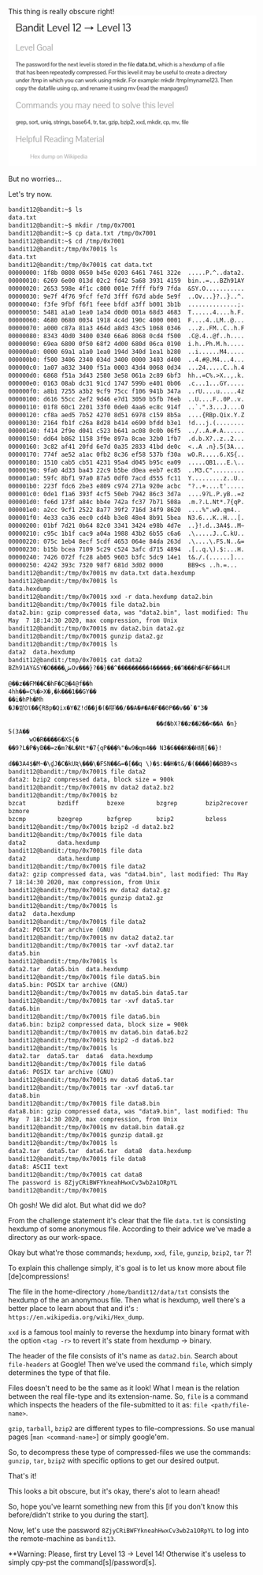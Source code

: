 This thing is really obscure right!
![Bandit12](https://github.com/sreekesari-vangeepuram/overthewire/blob/master/overthewire/bandit/bandit12/level12-%3Elevel13.png)

But no worries...

Let's try now.
```
bandit12@bandit:~$ ls
data.txt
bandit12@bandit:~$ mkdir /tmp/0x7001
bandit12@bandit:~$ cp data.txt /tmp/0x7001
bandit12@bandit:~$ cd /tmp/0x7001
bandit12@bandit:/tmp/0x7001$ ls
data.txt
bandit12@bandit:/tmp/0x7001$ cat data.txt 
00000000: 1f8b 0808 0650 b45e 0203 6461 7461 322e  .....P.^..data2.
00000010: 6269 6e00 013d 02c2 fd42 5a68 3931 4159  bin..=...BZh91AY
00000020: 2653 598e 4f1c c800 001e 7fff fbf9 7fda  &SY.O...........
00000030: 9e7f 4f76 9fcf fe7d 3fff f67d abde 5e9f  ..Ov...}?..}..^.
00000040: f3fe 9fbf f6f1 feee bfdf a3ff b001 3b1b  ..............;.
00000050: 5481 a1a0 1ea0 1a34 d0d0 001a 68d3 4683  T......4....h.F.
00000060: 4680 0680 0034 1918 4c4d 190c 4000 0001  F....4..LM..@...
00000070: a000 c87a 81a3 464d a8d3 43c5 1068 0346  ...z..FM..C..h.F
00000080: 8343 40d0 3400 0340 66a6 8068 0cd4 f500  .C@.4..@f..h....
00000090: 69ea 6800 0f50 68f2 4d00 680d 06ca 0190  i.h..Ph.M.h.....
000000a0: 0000 69a1 a1a0 1ea0 194d 340d 1ea1 b280  ..i......M4.....
000000b0: f500 3406 2340 034d 3400 0000 3403 d400  ..4.#@.M4...4...
000000c0: 1a07 a832 3400 f51a 0003 43d4 0068 0d34  ...24.....C..h.4
000000d0: 6868 f51a 3d43 2580 3e58 061a 2c89 6bf3  hh..=C%.>X..,.k.
000000e0: 0163 08ab dc31 91cd 1747 599b e401 0b06  .c...1...GY.....
000000f0: a8b1 7255 a3b2 9cf9 75cc f106 941b 347a  ..rU....u.....4z
00000100: d616 55cc 2ef2 9d46 e7d1 3050 b5fb 76eb  ..U....F..0P..v.
00000110: 01f8 60c1 2201 33f0 0de0 4aa6 ec8c 914f  ..`.".3...J....O
00000120: cf8a aed5 7b52 4270 8d51 6978 c159 8b5a  ....{RBp.Qix.Y.Z
00000130: 2164 fb1f c26a 8d28 b414 e690 bfdd b3e1  !d...j.(........
00000140: f414 2f9e d041 c523 b641 ac08 0c0b 06f5  ../..A.#.A......
00000150: dd64 b862 1158 3f9e 897a 8cae 32b0 1fb7  .d.b.X?..z..2...
00000160: 3c82 af41 20fd 6e7d 0a35 2833 41bd de0c  <..A .n}.5(3A...
00000170: 774f ae52 a1ac 0fb2 8c36 ef58 537b f30a  wO.R.....6.XS{..
00000180: 1510 cab5 cb51 4231 95a4 d045 b95c ea09  .....QB1...E.\..
00000190: 9fa0 4d33 ba43 22c9 b5be d0ea eeb7 ec85  ..M3.C".........
000001a0: 59fc 8bf1 97a0 87a5 0df0 7acd d555 fc11  Y.........z..U..
000001b0: 223f fdc6 2be3 e809 c974 271a 920e acbc  "?..+....t'.....
000001c0: 0de1 f1a6 393f 4cf5 50eb 7942 86c3 3d7a  ....9?L.P.yB..=z
000001d0: fe6d 173f a84c bb4e 742a fc37 7b71 508a  .m.?.L.Nt*.7{qP.
000001e0: a2cc 9cf1 2522 8a77 39f2 716d 34f9 8620  ....%".w9.qm4.. 
000001f0: 4e33 ca36 eec0 cd4b b3e8 48e4 8b91 5bea  N3.6...K..H...[.
00000200: 01bf 7d21 0b64 82c0 3341 3424 e98b 4d7e  ..}!.d..3A4$..M~
00000210: c95c 1b1f cac9 a04a 1988 43b2 6b55 c6a6  .\.....J..C.kU..
00000220: 075c 1eb4 8ecf 5cdf 4653 064e 84da 263d  .\....\.FS.N..&=
00000230: b15b bcea 7109 5c29 c524 3afc d715 4894  .[..q.\).$:...H.
00000240: 7426 072f fc28 ab05 9603 b3fc 5dc9 14e1  t&./.(......]...
00000250: 4242 393c 7320 98f7 681d 3d02 0000       BB9<s ..h.=...
bandit12@bandit:/tmp/0x7001$ mv data.txt data.hexdump
bandit12@bandit:/tmp/0x7001$ ls
data.hexdump
bandit12@bandit:/tmp/0x7001$ xxd -r data.hexdump data2.bin
bandit12@bandit:/tmp/0x7001$ file data2.bin 
data2.bin: gzip compressed data, was "data2.bin", last modified: Thu May  7 18:14:30 2020, max compression, from Unix
bandit12@bandit:/tmp/0x7001$ mv data2.bin data2.gz
bandit12@bandit:/tmp/0x7001$ gunzip data2.gz 
bandit12@bandit:/tmp/0x7001$ ls
data2  data.hexdump
bandit12@bandit:/tmp/0x7001$ cat data2
BZh91AY&SY�O����ڞOv���}?��}��^���������ߣ��;�����4���h�F�F��4LM
                                                              @��z��FM��C�hF�C@�4@f��h
4hh��=C%�>X�,�k���1��GY��                                                             ��i�hPh�Mh
�J�쌑Oϊ��{RBp�Qix�Y�Z!d��j�(�搿ݳ��/��A�#�A�F��0P��v��`�"3�

                                          ��d�bX?��z��2��<��A �n}
5(3A��
      wO�R����6�XS{�
��9?L�P�yB��=z�m?�L�Nt*�7{qP��̜�%"�w9�qm4�� N3�6���K��H䋑[��}!
                                                             d��3A4$�M~�\ɠJ�C�kUƦ\���\�FSN��&=�[��q	\)�$:��H�t&/�(����]��BB9<s bandit12@bandit:/tmp/0x7001$ file data2
data2: bzip2 compressed data, block size = 900k
bandit12@bandit:/tmp/0x7001$ mv data2 data2.bz2
bandit12@bandit:/tmp/0x7001$ bz
bzcat         bzdiff        bzexe         bzgrep        bzip2recover  bzmore        
bzcmp         bzegrep       bzfgrep       bzip2         bzless        
bandit12@bandit:/tmp/0x7001$ bzip2 -d data2.bz2 
bandit12@bandit:/tmp/0x7001$ file data
data2         data.hexdump  
bandit12@bandit:/tmp/0x7001$ file data
data2         data.hexdump  
bandit12@bandit:/tmp/0x7001$ file data2
data2: gzip compressed data, was "data4.bin", last modified: Thu May  7 18:14:30 2020, max compression, from Unix
bandit12@bandit:/tmp/0x7001$ mv data2 data2.gz
bandit12@bandit:/tmp/0x7001$ gunzip data2.gz 
bandit12@bandit:/tmp/0x7001$ ls
data2  data.hexdump
bandit12@bandit:/tmp/0x7001$ file data2
data2: POSIX tar archive (GNU)
bandit12@bandit:/tmp/0x7001$ mv data2 data2.tar
bandit12@bandit:/tmp/0x7001$ tar -xvf data2.tar 
data5.bin
bandit12@bandit:/tmp/0x7001$ ls
data2.tar  data5.bin  data.hexdump
bandit12@bandit:/tmp/0x7001$ file data5.bin 
data5.bin: POSIX tar archive (GNU)
bandit12@bandit:/tmp/0x7001$ mv data5.bin data5.tar
bandit12@bandit:/tmp/0x7001$ tar -xvf data5.tar 
data6.bin
bandit12@bandit:/tmp/0x7001$ file data6.bin 
data6.bin: bzip2 compressed data, block size = 900k
bandit12@bandit:/tmp/0x7001$ mv data6.bin data6.bz2
bandit12@bandit:/tmp/0x7001$ bzip2 -d data6.bz2 
bandit12@bandit:/tmp/0x7001$ ls
data2.tar  data5.tar  data6  data.hexdump
bandit12@bandit:/tmp/0x7001$ file data6
data6: POSIX tar archive (GNU)
bandit12@bandit:/tmp/0x7001$ mv data6 data6.tar
bandit12@bandit:/tmp/0x7001$ tar -xvf data6.tar 
data8.bin
bandit12@bandit:/tmp/0x7001$ file data8.bin 
data8.bin: gzip compressed data, was "data9.bin", last modified: Thu May  7 18:14:30 2020, max compression, from Unix
bandit12@bandit:/tmp/0x7001$ mv data8.bin data8.gz
bandit12@bandit:/tmp/0x7001$ gunzip data8.gz 
bandit12@bandit:/tmp/0x7001$ ls
data2.tar  data5.tar  data6.tar  data8  data.hexdump
bandit12@bandit:/tmp/0x7001$ file data8
data8: ASCII text
bandit12@bandit:/tmp/0x7001$ cat data8
The password is 8ZjyCRiBWFYkneahHwxCv3wb2a1ORpYL
bandit12@bandit:/tmp/0x7001$
```
Oh gosh!
We did alot.
But what did we do?

From the challenge statement it's clear that the file `data.txt` is consisting hexdump of some anonymous file.
According to their advice we've made a directory as our work-space.

Okay but what're those commands; `hexdump`, `xxd`, `file`, `gunzip`, `bzip2`, `tar` ?!

To explain this challenge simply, it's goal is to let us know more about file [de]compressions!

The file in the home-directory `/home/bandit12/data/txt` consists the hexdump of the an anonymous file.
Then what is hexdump, well there's a better place to learn about that and it's : `https://en.wikipedia.org/wiki/Hex_dump`.

`xxd` is a famous tool mainly to reverse the hexdump into binary format with the option `<tag -r>` to revert it's state from hexdump -> binary.

The header of the file consists of it's name as `data2.bin`. Search about `file-headers` at Google!
Then we've used the command `file`, which simply determines the type of that file.

Files doesn't need to be the same as it look! What I mean is the relation between the real file-type and its extension-name.
So, `file` is a command which inspects the headers of the file-submitted to it as: `file <path/file-name>`.

`gzip`, `tarball`, `bzip2` are different types to file-compressions. So use manual pages [`man <command-name>`] or simply google'em.

So, to decompress these type of compressed-files we use the commands: `gunzip`, `tar`, `bzip2` with specific options to get our desired output.

That's it!

This looks a bit obscure, but it's okay, there's alot to learn ahead!

So, hope you've learnt something new from this [if you don't know this before/didn't strike to you during the start].

Now, let's use the password `8ZjyCRiBWFYkneahHwxCv3wb2a1ORpYL` to log into the remote-machine as `bandit13`.

**Warning: Please, first try Level 13 -> Level 14! Otherwise it's useless to simply cpy-pst the command[s]/password[s].
